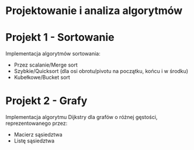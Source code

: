 # Projektowanie i analiza algorytmów

# Projekt 1 - Sortowanie
Implementacja algorytmów sortowania:
- Przez scalanie/Merge sort
- Szybkie/Quicksort (dla osi obrotu/pivotu na początku, końcu i w środku)
- Kubełkowe/Bucket sort

# Projekt 2 - Grafy
Implementacja algorytmu Dijkstry dla grafów o różnej gęstości, reprezentowanego przez:
- Macierz sąsiedztwa
- Listę sąsiedztwa
